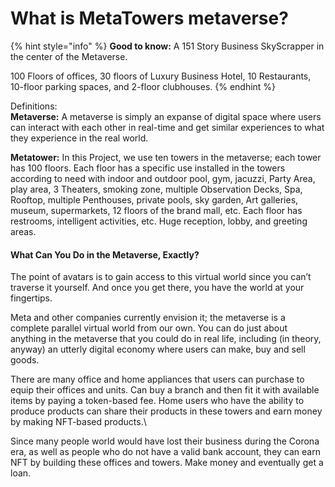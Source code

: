 # What is MetaTowers metaverse?



{% hint style="info" %}
**Good to know:** A 151 Story Business SkyScrapper in the center of the Metaverse.

100 Floors of offices, 30 floors of Luxury Business Hotel, 10 Restaurants, 10-floor parking spaces, and 2-floor clubhouses.
{% endhint %}

Definitions: \
**Metaverse:** A metaverse is simply an expanse of digital space where users can interact with each other in real-time and get similar experiences to what they experience in the real world.

**Metatower:**  In this Project, we use ten towers in the metaverse; each tower has 100 floors. Each floor has a specific use installed in the towers according to need with indoor and outdoor pool, gym, jacuzzi, Party Area, play area, 3 Theaters, smoking zone, multiple Observation Decks, Spa, Rooftop, multiple Penthouses, private pools, sky garden, Art galleries, museum, supermarkets, 12 floors of the brand mall, etc. Each floor has restrooms, intelligent activities, etc. Huge reception, lobby, and greeting areas.

#### What Can You Do in the Metaverse, Exactly? <a href="#what-can-you-do-in-the-metaverse-exactly" id="what-can-you-do-in-the-metaverse-exactly"></a>

The point of avatars is to gain access to this virtual world since you can’t traverse it yourself. And once you get there, you have the world at your fingertips.

Meta and other companies currently envision it; the metaverse is a complete parallel virtual world from our own. You can do just about anything in the metaverse that you could do in real life, including (in theory, anyway) an utterly digital economy where users can make, buy and sell goods.&#x20;

There are many office and home appliances that users can purchase to equip their offices and units. Can buy a branch and then fit it with available items by paying a token-based fee. Home users who have the ability to produce products can share their products in these towers and earn money by making NFT-based products.\


Since many people world would have lost their business during the Corona era, as well as people who do not have a valid bank account, they can earn NFT by building these offices and towers. Make money and eventually get a loan.
